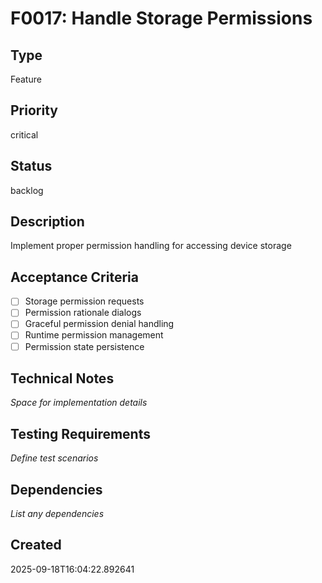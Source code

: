 # F0017: Handle Storage Permissions

## Type
Feature

## Priority
critical

## Status
backlog

## Description
Implement proper permission handling for accessing device storage

## Acceptance Criteria
- [ ] Storage permission requests
- [ ] Permission rationale dialogs
- [ ] Graceful permission denial handling
- [ ] Runtime permission management
- [ ] Permission state persistence

## Technical Notes
_Space for implementation details_

## Testing Requirements
_Define test scenarios_

## Dependencies
_List any dependencies_

## Created
2025-09-18T16:04:22.892641
